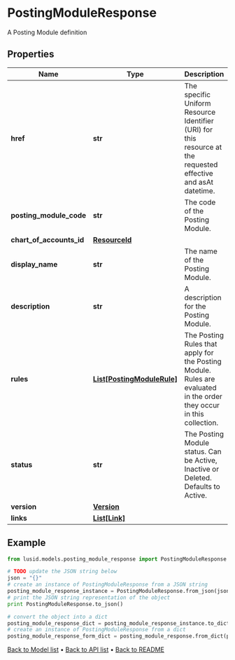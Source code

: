 # PostingModuleResponse

A Posting Module definition

## Properties
Name | Type | Description | Notes
------------ | ------------- | ------------- | -------------
**href** | **str** | The specific Uniform Resource Identifier (URI) for this resource at the requested effective and asAt datetime. | [optional] 
**posting_module_code** | **str** | The code of the Posting Module. | 
**chart_of_accounts_id** | [**ResourceId**](ResourceId.md) |  | 
**display_name** | **str** | The name of the Posting Module. | 
**description** | **str** | A description for the Posting Module. | [optional] 
**rules** | [**List[PostingModuleRule]**](PostingModuleRule.md) | The Posting Rules that apply for the Posting Module. Rules are evaluated in the order they occur in this collection. | [optional] 
**status** | **str** | The Posting Module status. Can be Active, Inactive or Deleted. Defaults to Active. | 
**version** | [**Version**](Version.md) |  | [optional] 
**links** | [**List[Link]**](Link.md) |  | [optional] 

## Example

```python
from lusid.models.posting_module_response import PostingModuleResponse

# TODO update the JSON string below
json = "{}"
# create an instance of PostingModuleResponse from a JSON string
posting_module_response_instance = PostingModuleResponse.from_json(json)
# print the JSON string representation of the object
print PostingModuleResponse.to_json()

# convert the object into a dict
posting_module_response_dict = posting_module_response_instance.to_dict()
# create an instance of PostingModuleResponse from a dict
posting_module_response_form_dict = posting_module_response.from_dict(posting_module_response_dict)
```
[Back to Model list](../README.md#documentation-for-models) &#8226; [Back to API list](../README.md#documentation-for-api-endpoints) &#8226; [Back to README](../README.md)



